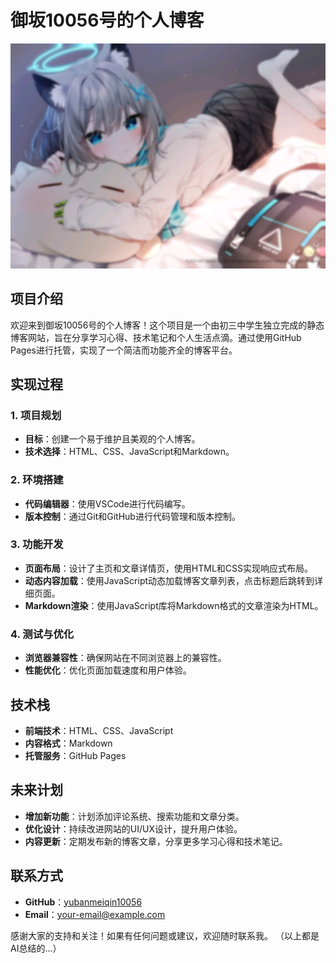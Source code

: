 # 御坂10056号的个人博客

![博客封面](/otherfile/背景模糊.jpg)

## 项目介绍
欢迎来到御坂10056号的个人博客！这个项目是一个由初三中学生独立完成的静态博客网站，旨在分享学习心得、技术笔记和个人生活点滴。通过使用GitHub Pages进行托管，实现了一个简洁而功能齐全的博客平台。

## 实现过程
### 1. 项目规划
- **目标**：创建一个易于维护且美观的个人博客。
- **技术选择**：HTML、CSS、JavaScript和Markdown。

### 2. 环境搭建
- **代码编辑器**：使用VSCode进行代码编写。
- **版本控制**：通过Git和GitHub进行代码管理和版本控制。

### 3. 功能开发
- **页面布局**：设计了主页和文章详情页，使用HTML和CSS实现响应式布局。
- **动态内容加载**：使用JavaScript动态加载博客文章列表，点击标题后跳转到详细页面。
- **Markdown渲染**：使用JavaScript库将Markdown格式的文章渲染为HTML。

### 4. 测试与优化
- **浏览器兼容性**：确保网站在不同浏览器上的兼容性。
- **性能优化**：优化页面加载速度和用户体验。

## 技术栈
- **前端技术**：HTML、CSS、JavaScript
- **内容格式**：Markdown
- **托管服务**：GitHub Pages

## 未来计划
- **增加新功能**：计划添加评论系统、搜索功能和文章分类。
- **优化设计**：持续改进网站的UI/UX设计，提升用户体验。
- **内容更新**：定期发布新的博客文章，分享更多学习心得和技术笔记。

## 联系方式
- **GitHub**：[yubanmeiqin10056](https://github.com/yubanmeiqin10056)
- **Email**：[your-email@example.com](mailto:your-email@example.com)

感谢大家的支持和关注！如果有任何问题或建议，欢迎随时联系我。
（以上都是AI总结的...）
